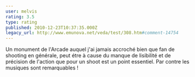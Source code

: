 ```yaml
---
user: melvis
rating: 3.5
type: rating
published: 2010-12-23T10:37:35.000Z
legacy_url: http://www.emunova.net/veda/test/308.htm#comment-14754
---
```

Un monument de l'Arcade auquel j'ai jamais accroché bien que fan de shooting en générale, peut étre à cause du manque de lisibilité et de précision de l'action que pour un shoot est un point essentiel.
Par contre les musiques sont remarquables !